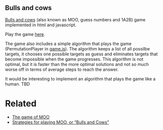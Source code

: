 Bulls and cows
-----------------------------------

[Bulls and cows](https://en.wikipedia.org/wiki/Bulls_and_Cows) (also known as MOO, guess numbers and 1A2B) game implemented in html and javascript. 

Play the game [here](https://bladepan.github.io/bullsandcows/).

The game also includes a simple algorithm that plays the game (PermutationPlayer in [game.js](game.js)). The algorithm keeps a list of all possilbe targets, it chooses one possible targets as guess and eliminates targets that become impossible when the game progresses. This algorithm is not optimal, but it is faster than the more optimal solutions and not so much worse off in terms of average steps to reach the answer. 

It would be interesting to implement an algorithm that plays the game like a human. TBD


# Related
- [The game of MOO](https://www.pepsplace.org.uk/Trivia/Moo/Moo.pdf)
- [Strategies for playing MOO, or “Bulls and Cows”](http://slovesnov.users.sourceforge.net/bullscows/bulls_and_cows.pdf)
